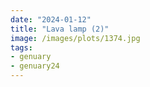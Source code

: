 ```yaml
---
date: "2024-01-12"
title: "Lava lamp (2)"
image: /images/plots/1374.jpg
tags:
- genuary
- genuary24
---
```

